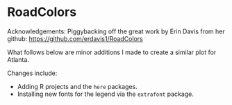 # RoadColors

Acknowledgements: Piggybacking off the great work by Erin Davis from her github: https://github.com/erdavis1/RoadColors

What follows below are minor additions I made to create a similar plot for Atlanta.

Changes include:

- Adding R projects and the `here` packages.
- Installing new fonts for the legend via the `extrafont` package.
